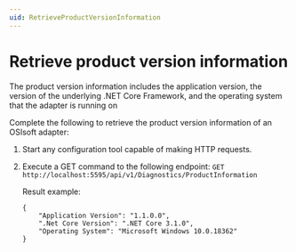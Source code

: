 ```yaml
---
uid: RetrieveProductVersionInformation
---
```


# Retrieve product version information

The product version information includes the application version, the version of the underlying .NET Core Framework, and the operating system that the adapter is running on

Complete the following to retrieve the product version information of an OSIsoft adapter:

1. Start any configuration tool capable of making HTTP requests.
2. Execute a GET command to the following endpoint: `GET http://localhost:5595/api/v1/Diagnostics/ProductInformation`

   Result example:

    ```
    {
        "Application Version": "1.1.0.0",
        ".Net Core Version": ".NET Core 3.1.0",
        "Operating System": "Microsoft Windows 10.0.18362"
    }
    ```
